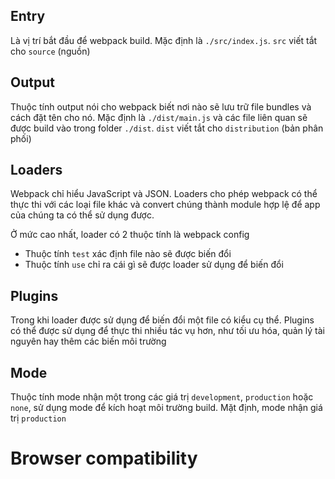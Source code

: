 ## Entry

Là vị trí bắt đầu để webpack build. Mặc định là `./src/index.js`. `src` viết tắt cho `source` (nguồn)

## Output

Thuộc tính output nói cho webpack biết nơi nào sẽ lưu trữ file bundles và cách đặt tên cho nó. Mặc định là `./dist/main.js` và các file liên quan sẽ được build vào trong folder `./dist`. `dist` viết tắt cho `distribution` (bản phân phối)

## Loaders

Webpack chỉ hiểu JavaScript và JSON. Loaders cho phép webpack có thể thực thi với các loại file khác và convert chúng thành module hợp lệ để app của chúng ta có thể sử dụng được.

Ở mức cao nhất, loader có 2 thuộc tính là webpack config

- Thuộc tính `test` xác định file nào sẽ được biến đổi
- Thuộc tính `use` chỉ ra cái gì sẽ được loader sử dụng để biến đổi

## Plugins

Trong khi loader được sử dụng để biến đổi một file có kiểu cụ thể. Plugins có thể được sử dụng để thực thi nhiều tác vụ hơn, như tối ưu hóa, quản lý tài nguyên hay thêm các biến môi trường

## Mode

Thuộc tính mode nhận một trong các giá trị `development`, `production` hoặc `none`, sử dụng mode để kích hoạt môi trường build. Mặt định, mode nhận giá trị `production`

# Browser compatibility
